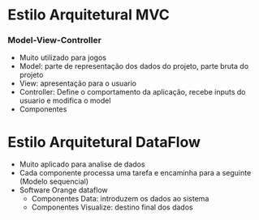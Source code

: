 # Estilo Arquitetural MVC
### Model-View-Controller

- Muito utilizado para jogos
- Model: parte de representação dos dados do projeto, parte bruta do projeto
- View: apresentação para o usuario
- Controller: Define o comportamento da aplicação, recebe inputs do usuario e modifica o model
- Componentes 


# Estilo Arquitetural DataFlow

- Muito aplicado para analise de dados
- Cada componente processa uma tarefa e encaminha para a seguinte (Modelo sequencial)
- Software Orange dataflow
   - Componentes Data: introduzem os dados ao sistema
   - Componentes Visualize: destino final dos dados


